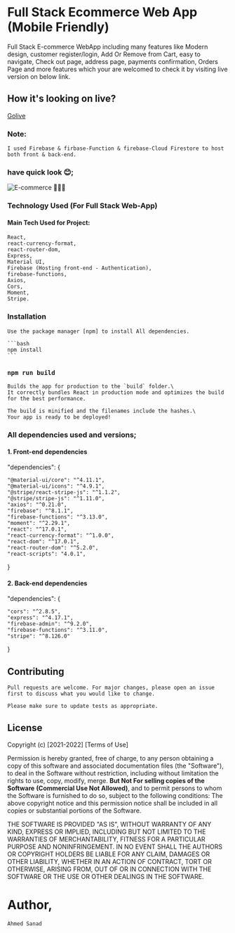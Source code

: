 # Full Stack Ecommerce Web App (Mobile Friendly)

Full Stack E-commerce WebApp including many features like Modern design, customer register/login, Add Or Remove from Cart, easy to navigate, Check out page, address page, payments confirmation, Orders Page and more features which your are welcomed to check it by visiting live version on below link.  

## How it's looking on live?

[Golive](https://clone-5a7dd.web.app/)

### Note:

    I used Firebase & firbase-Function & firebase-Cloud Firestore to host both front & back-end.

### have quick look 😊;

![E-commerce 🛒🛒🛒](https://user-images.githubusercontent.com/57454543/123562787-2f703c80-d7b1-11eb-8df5-2c020c2e9197.gif)



### Technology Used (For Full Stack Web-App)

#### Main Tech Used for Project:

    React,
    react-currency-format,
    react-router-dom,
    Express,
    Material UI,
    Firebase (Hosting front-end - Authentication),
    firebase-functions,
    Axios,
    Cors,
    Moment,
    Stripe.

### Installation

    Use the package manager [npm] to install All dependencies.

    ```bash
    npm install
    ```

### `npm run build`

    Builds the app for production to the `build` folder.\
    It correctly bundles React in production mode and optimizes the build for the best performance.

    The build is minified and the filenames include the hashes.\
    Your app is ready to be deployed!

### All dependencies used and versions;
#### 1. Front-end dependencies

"dependencies": {

    "@material-ui/core": "^4.11.1",
    "@material-ui/icons": "^4.9.1",
    "@stripe/react-stripe-js": "^1.1.2",
    "@stripe/stripe-js": "^1.11.0",
    "axios": "^0.21.0",
    "firebase": "^8.1.1",
    "firebase-functions": "^3.13.0",
    "moment": "^2.29.1",
    "react": "^17.0.1",
    "react-currency-format": "^1.0.0",
    "react-dom": "^17.0.1",
    "react-router-dom": "^5.2.0",
    "react-scripts": "4.0.1",
}
#### 2. Back-end dependencies

"dependencies": {

    "cors": "^2.8.5",
    "express": "^4.17.1",
    "firebase-admin": "^9.2.0",
    "firebase-functions": "^3.11.0",
    "stripe": "^8.126.0"
}

## Contributing

    Pull requests are welcome. For major changes, please open an issue first to discuss what you would like to change.

    Please make sure to update tests as appropriate.

## License

Copyright (c) [2021-2022] [Terms of Use]

Permission is hereby granted, free of charge, to any person obtaining a copy of this software and associated documentation files (the "Software"), to deal in the Software without restriction, including without limitation the rights to use, copy, modify, merge. 
**But Not For selling copies of the Software** 
**(Commercial Use Not Allowed)**, and to permit persons to whom the Software is furnished to do so, subject to the following conditions:
The above copyright notice and this permission notice shall be included in all copies or substantial portions of the Software.

THE SOFTWARE IS PROVIDED "AS IS", WITHOUT WARRANTY OF ANY KIND, EXPRESS OR IMPLIED, INCLUDING BUT NOT LIMITED TO THE WARRANTIES OF MERCHANTABILITY, FITNESS FOR A PARTICULAR PURPOSE AND NONINFRINGEMENT. IN NO EVENT SHALL THE AUTHORS OR COPYRIGHT HOLDERS BE LIABLE FOR ANY CLAIM, DAMAGES OR OTHER LIABILITY, WHETHER IN AN ACTION OF CONTRACT, TORT OR OTHERWISE, ARISING FROM, OUT OF OR IN CONNECTION WITH THE SOFTWARE OR THE USE OR OTHER DEALINGS IN THE SOFTWARE.

# Author, 

`Ahmed Sanad`   

